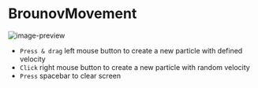 # BrounovMovement

![image-preview](https://i.imgur.com/cCqbTVi.png)

- `Press & drag` left mouse button to create a new particle with defined velocity
- `Click` right mouse button to create a new particle with random velocity
- `Press` spacebar to clear screen
